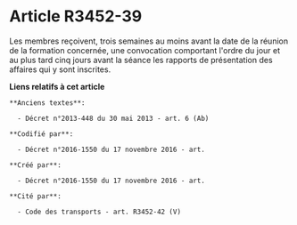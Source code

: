 # Article R3452-39

Les membres reçoivent, trois semaines au moins avant la date de la réunion de la formation concernée, une convocation
comportant l'ordre du jour et au plus tard cinq jours avant la séance les rapports de présentation des affaires qui y sont
inscrites.

**Liens relatifs à cet article**

	**Anciens textes**:

	  - Décret n°2013-448 du 30 mai 2013 - art. 6 (Ab)

	**Codifié par**:

	  - Décret n°2016-1550 du 17 novembre 2016 - art.

	**Créé par**:

	  - Décret n°2016-1550 du 17 novembre 2016 - art.

	**Cité par**:

	  - Code des transports - art. R3452-42 (V)
